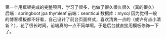 第一个用框架完成的完整项目，学习了很多，也做了很久很久很久（真的很久）
后端：springboot jpa thymleaf
前端：seanticui
数据库：mysql
因为觉得一般的博客模板都不好看，自己设计了前台页面样式，喜欢清爽一点的（或许有点小清新？），花了很长时间，前端真的一点不简单啊，于是后台就直接用模板修饰一下了。
